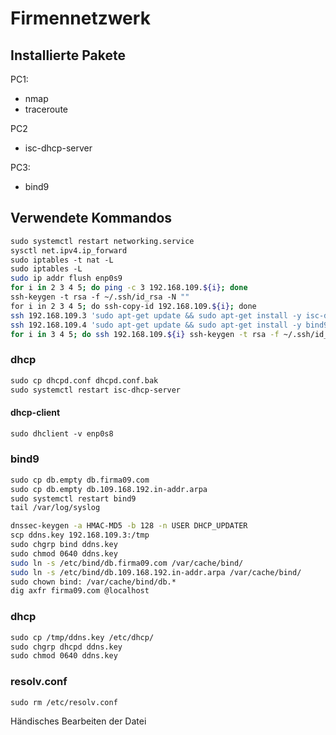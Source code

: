 # Firmennetzwerk

## Installierte Pakete

PC1:
  - nmap
  - traceroute

PC2
  - isc-dhcp-server

PC3:
  - bind9

## Verwendete Kommandos

```bash
sudo systemctl restart networking.service
sysctl net.ipv4.ip_forward
sudo iptables -t nat -L
sudo iptables -L
sudo ip addr flush enp0s9
for i in 2 3 4 5; do ping -c 3 192.168.109.${i}; done
ssh-keygen -t rsa -f ~/.ssh/id_rsa -N ""
for i in 2 3 4 5; do ssh-copy-id 192.168.109.${i}; done
ssh 192.168.109.3 'sudo apt-get update && sudo apt-get install -y isc-dhcp-server'
ssh 192.168.109.4 'sudo apt-get update && sudo apt-get install -y bind9'
for i in 3 4 5; do ssh 192.168.109.${i} ssh-keygen -t rsa -f ~/.ssh/id_rsa; done
```

### dhcp

```bash
sudo cp dhcpd.conf dhcpd.conf.bak
sudo systemctl restart isc-dhcp-server
```

#### dhcp-client

```bash
sudo dhclient -v enp0s8
```

### bind9

```bash
sudo cp db.empty db.firma09.com
sudo cp db.empty db.109.168.192.in-addr.arpa
sudo systemctl restart bind9
tail /var/log/syslog

dnssec-keygen -a HMAC-MD5 -b 128 -n USER DHCP_UPDATER
scp ddns.key 192.168.109.3:/tmp
sudo chgrp bind ddns.key
sudo chmod 0640 ddns.key
sudo ln -s /etc/bind/db.firma09.com /var/cache/bind/
sudo ln -s /etc/bind/db.109.168.192.in-addr.arpa /var/cache/bind/
sudo chown bind: /var/cache/bind/db.*
dig axfr firma09.com @localhost
```

### dhcp

```bash
sudo cp /tmp/ddns.key /etc/dhcp/
sudo chgrp dhcpd ddns.key
sudo chmod 0640 ddns.key
```

### resolv.conf

```bash
sudo rm /etc/resolv.conf
```
Händisches Bearbeiten der Datei

